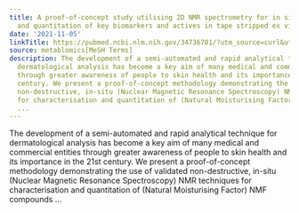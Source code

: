```yaml
---
title: A proof-of-concept study utilising 2D NMR spectrometry for in situ characterisation
  and quantitation of key biomarkers and actives in tape stripped ex vivo human skin
date: '2021-11-05'
linkTitle: https://pubmed.ncbi.nlm.nih.gov/34736701/?utm_source=curl&utm_medium=rss&utm_campaign=pubmed-2&utm_content=1Zkrxt7ktlCbHBXEV3v65xxSnkSWNsJ1A6Fq3gBniKhGfIUslK&fc=20210907212339&ff=20211108194612&v=2.15.0
source: metablomics[MeSH Terms]
description: The development of a semi-automated and rapid analytical technique for
  dermatological analysis has become a key aim of many medical and commercial entities
  through greater awareness of people to skin health and its importance in the 21st
  century. We present a proof-of-concept methodology demonstrating the use of validated
  non-destructive, in-situ (Nuclear Magnetic Resonance Spectroscopy) NMR techniques
  for characterisation and quantitation of (Natural Moisturising Factor) NMF compounds
  ...
---
```

The development of a semi-automated and rapid analytical technique for dermatological analysis has become a key aim of many medical and commercial entities through greater awareness of people to skin health and its importance in the 21st century. We present a proof-of-concept methodology demonstrating the use of validated non-destructive, in-situ (Nuclear Magnetic Resonance Spectroscopy) NMR techniques for characterisation and quantitation of (Natural Moisturising Factor) NMF compounds ...
